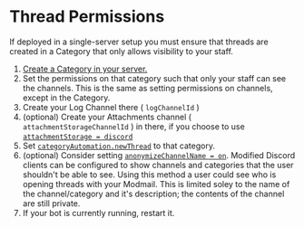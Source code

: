 # Thread Permissions

If deployed in a single-server setup you must ensure that threads are created in a Category that only allows visibility to your staff.

1. [Create a Category in your server.](https://support.discord.com/hc/en-us/articles/115001580171-Channel-Categories-101)
2. Set the permissions on that category such that only your staff can see the channels.  This is the same as setting permissions on channels, except in the Category.
3. Create your Log Channel there ( `logChannelId` )
4. (optional) Create your Attachments channel ( `attachmentStorageChannelId` ) in there, if you choose to use [`attachmentStorage = discord`](https://github.com/Dragory/modmailbot/blob/master/docs/configuration.md#attachmentstorage)
5. Set [`categoryAutomation.newThread`](https://github.com/Dragory/modmailbot/blob/master/docs/configuration.md#categoryautomationnewthread) to that category.
6. (optional) Consider setting [`anonymizeChannelName = on`](https://github.com/Dragory/modmailbot/blob/master/docs/configuration.md#anonymizechannelname).  Modified Discord clients can be configured to show channels and categories that the user shouldn't be able to see.  Using this method a user could see who is opening threads with your Modmail.  This is limited soley to the name of the channel/category and it's description; the contents of the channel are still private.
7. If your bot is currently running, restart it.
